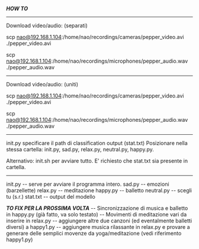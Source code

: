 ***HOW TO***
*************
Download video/audio: (separati)


scp nao@192.168.1.104:/home/nao/recordings/cameras/pepper_video.avi ./pepper_video.avi


scp nao@192.168.1.104:/home/nao/recordings/microphones/pepper_audio.wav ./pepper_audio.wav

*************

Download video/audio: (uniti)


scp nao@192.168.1.104:/home/nao/recordings/cameras/pepper_video.avi ./pepper_video.avi

scp nao@192.168.1.104:/home/nao/recordings/microphones/pepper_audio.wav ./pepper_audio.wav

*************

init.py specificare il path di classification output (stat.txt)
Posizionare nella stessa cartella: init.py, sad.py, relax.py, neutral.py, happy.py.

Alternativo: init.sh per avviare tutto. E' richiesto che stat.txt sia presente in cartella.

*************

init.py -- serve per avviare il programma intero.
sad.py -- emozioni (barzellette)
relax.py -- meditazione 
happy.py -- balletto
neutral.py -- scegli tu (s.r.)
stat.txt -- output del modello

***TO FIX PER LA PROSSIMA VOLTA***
-- Sincronizzazione di musica e balletto in happy.py   (già fatto, va solo testato)
-- Movimenti di meditazione vari da inserire in relax.py
-- aggiungere altre due canzoni (ed eventalmente balletti diversi) a happy1.py
-- aggiungere musica rilassante in relax.py e provare a generare delle semplici movenze da yoga/meditazione (vedi riferimento happy1.py)
